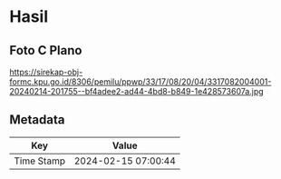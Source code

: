 # Hasil

## Foto C Plano

https://sirekap-obj-formc.kpu.go.id/8306/pemilu/ppwp/33/17/08/20/04/3317082004001-20240214-201755--bf4adee2-ad44-4bd8-b849-1e428573607a.jpg


## Metadata

| Key        | Value               |
| ---------- | ------------------- |
| Time Stamp | 2024-02-15 07:00:44 |



